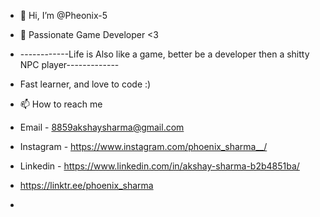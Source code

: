 - 👋 Hi, I’m @Pheonix-5
- 🌱 Passionate Game Developer <3
- ------------Life is Also like a game, better be a developer then a shitty NPC player------------- 
- Fast learner, and love to code :)
- 📫 How to reach me 
- Email - <8859akshaysharma@gmail.com>
- Instagram - https://www.instagram.com/phoenix_sharma__/
- Linkedin - https://www.linkedin.com/in/akshay-sharma-b2b4851ba/

- https://linktr.ee/phoenix_sharma

- 

<!---
Pheonix-5/Pheonix-5 is a ✨ special ✨ repository because its `README.md` (this file) appears on your GitHub profile.
You can click the Preview link to take a look at your changes.
--->
